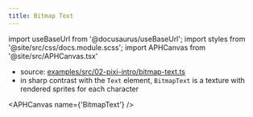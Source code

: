 ```yaml
---
title: Bitmap Text
---
```


import useBaseUrl from '@docusaurus/useBaseUrl';
import styles from '@site/src/css/docs.module.scss';
import APHCanvas from '@site/src/APHCanvas.tsx'

- source: [examples/src/02-pixi-intro/bitmap-text.ts](https://github.com/APHGames/examples/blob/main/src/02-pixi-intro/bitmap-text.ts)
- in sharp contrast with the `Text` element, `BitmapText` is a texture with rendered sprites for each character

<APHCanvas name={'BitmapText'} />

